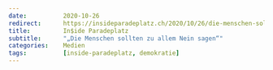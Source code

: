 ```yaml
---
date:          2020-10-26
redirect:      https://insideparadeplatz.ch/2020/10/26/die-menschen-sollten-zu-allem-nein-sagen/
title:         In$ide Paradeplatz
subtitle:      "„Die Menschen sollten zu allem Nein sagen“"
categories:    Medien
tags:          [inside-paradeplatz, demokratie]
---
```

